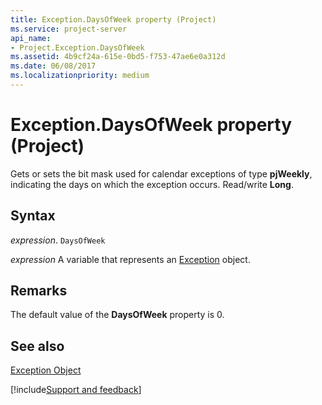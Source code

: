 ```yaml
---
title: Exception.DaysOfWeek property (Project)
ms.service: project-server
api_name:
- Project.Exception.DaysOfWeek
ms.assetid: 4b9cf24a-615e-0bd5-f753-47ae6e0a312d
ms.date: 06/08/2017
ms.localizationpriority: medium
---
```



# Exception.DaysOfWeek property (Project)

Gets or sets the bit mask used for calendar exceptions of type **pjWeekly**, indicating the days on which the exception occurs. Read/write **Long**.


## Syntax

_expression_. `DaysOfWeek`

_expression_ A variable that represents an [Exception](./Project.Exception.md) object.


## Remarks

 The default value of the **DaysOfWeek** property is 0.


## See also


[Exception Object](Project.Exception.md)

[!include[Support and feedback](~/includes/feedback-boilerplate.md)]